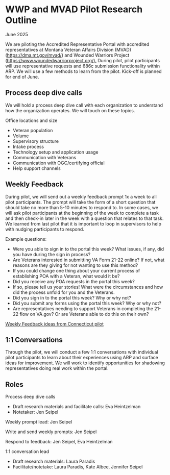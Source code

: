 # WWP and MVAD Pilot Research Outline

June 2025

We are piloting the Accredited Representative Portal with accredited representatives at Montana Veteran Affairs Division (MVAD) (<https://dma.mt.gov/mvad/>) and Wounded Warriors Project ([https://www.woundedwarriorproject.org/).](https://www.woundedwarriorproject.org/%29.) During pilot, pilot participants will use representative requests and 686c submission functionality within ARP. We will use a few methods to learn from the pilot. Kick-off is planned for end of June.

## Process deep dive calls

We will hold a process deep dive call with each organization to understand how the organization operates. We will touch on these topics.

Office locations and size
- Veteran population
- Volume
- Supervisory structure
- Intake process
- Technology setup and application usage
- Communication with Veterans
- Communication with OGC/certifying official
- Help support channels

## Weekly Feedback

During pilot, we will send out a weekly feedback prompt 1x a week to all pilot participants. The prompt will take the form of a short question that should take no more than 5-10 minutes to respond to. In some cases, we will ask pilot participants at the beginning of the week to complete a task and then check-in later in the week with a question that relates to that task. We learned from last pilot that it is important to loop in supervisors to help with nudging participants to respond.

Example questions:

- Were you able to sign in to the portal this week? What issues, if any, did you have during the sign in process?
- Are Veterans interested in submitting VA Form 21-22 online? If not, what reasons are they giving for not wanting to use this method?
- If you could change one thing about your current process of establishing POA with a Veteran, what would it be?
- Did you receive any POA requests in the portal this week?
- If so, please tell us your stories! What were the circumstances and how did the process unfold for you and the Veterans.
- Did you sign in to the portal this week? Why or why not?
- Did you submit any forms using the portal this week? Why or why not?
- Are representatives needing to support Veterans in completing the 21-22 flow on VA.gov? Or are Veterans able to do this on their own?

[Weekly Feedback ideas from Connecticut pilot](https://dvagov.sharepoint.com/%3Aw%3A/r/sites/vaabdvro/_layouts/15/Doc.aspx?sourcedoc=%7BE248F162-97B3-489A-B73E-D6DB81370862%7D&file=2025%2003%20ARP%20Pilot%20-%20Weekly%20Feedback%20posts.docx&action=default&mobileredirect=true)

## 1:1 Conversations

Through the pilot, we will conduct a few 1:1 conversations with individual pilot participants to learn about their experiences using ARP and surface ideas for improvement. We will work to identify opportunities for shadowing representatives doing real work within the portal.

## Roles

Process deep dive calls
- Draft research materials and facilitate calls: Eva Heintzelman
- Notetaker: Jen Seipel

Weekly prompt lead: Jen Seipel

Write and send weekly prompts: Jen Seipel

Respond to feedback: Jen Seipel, Eva Heintzelman

1:1 conversation lead
- Draft research materials: Laura Paradis
- Facilitate/notetake: Laura Paradis, Kate Albee, Jennifer Seipel
